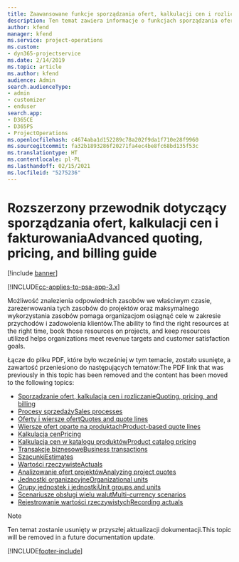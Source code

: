 ```yaml
---
title: Zaawansowane funkcje sporządzania ofert, kalkulacji cen i rozliczania
description: Ten temat zawiera informacje o funkcjach sporządzania ofert, kalkulacji cen i rozliczania w programie Project Service Automation.
author: kfend
manager: kfend
ms.service: project-operations
ms.custom:
- dyn365-projectservice
ms.date: 2/14/2019
ms.topic: article
ms.author: kfend
audience: Admin
search.audienceType:
- admin
- customizer
- enduser
search.app:
- D365CE
- D365PS
- ProjectOperations
ms.openlocfilehash: c4674aba1d152289c78a202f9da1f710e28f9960
ms.sourcegitcommit: fa32b1893286f20271fa4ec4be8fc68bd135f53c
ms.translationtype: HT
ms.contentlocale: pl-PL
ms.lasthandoff: 02/15/2021
ms.locfileid: "5275236"
---
```

# <a name="advanced-quoting-pricing-and-billing-guide"></a><span data-ttu-id="a8a87-103">Rozszerzony przewodnik dotyczący sporządzania ofert, kalkulacji cen i fakturowania</span><span class="sxs-lookup"><span data-stu-id="a8a87-103">Advanced quoting, pricing, and billing guide</span></span>

[!include [banner](../../includes/psa-now-project-operations.md)]

[!INCLUDE[cc-applies-to-psa-app-3.x](../../includes/cc-applies-to-psa-app-3x.md)]

<span data-ttu-id="a8a87-104">Możliwość znalezienia odpowiednich zasobów we właściwym czasie, zarezerwowania tych zasobów do projektów oraz maksymalnego wykorzystania zasobów pomaga organizacjom osiągnąć cele w zakresie przychodów i zadowolenia klientów.</span><span class="sxs-lookup"><span data-stu-id="a8a87-104">The ability to find the right resources at the right time, book those resources on projects, and keep resources utilized helps organizations meet revenue targets and customer satisfaction goals.</span></span> 

<span data-ttu-id="a8a87-105">Łącze do pliku PDF, które było wcześniej w tym temacie, zostało usunięte, a zawartość przeniesiono do następujących tematów:</span><span class="sxs-lookup"><span data-stu-id="a8a87-105">The PDF link that was previously in this topic has been removed and the content has been moved to the following topics:</span></span>

- [<span data-ttu-id="a8a87-106">Sporządzanie ofert, kalkulacja cen i rozliczanie</span><span class="sxs-lookup"><span data-stu-id="a8a87-106">Quoting, pricing, and billing</span></span>](../quote-bill-price.md)
- [<span data-ttu-id="a8a87-107">Procesy sprzedaży</span><span class="sxs-lookup"><span data-stu-id="a8a87-107">Sales processes</span></span>](../basic-sales-process.md)
- [<span data-ttu-id="a8a87-108">Oferty i wiersze ofert</span><span class="sxs-lookup"><span data-stu-id="a8a87-108">Quotes and quote lines</span></span>](../basic-quote-lines.md)
- [<span data-ttu-id="a8a87-109">Wiersze ofert oparte na produktach</span><span class="sxs-lookup"><span data-stu-id="a8a87-109">Product-based quote lines</span></span>](../product-based-quote-lines.md)
- [<span data-ttu-id="a8a87-110">Kalkulacja cen</span><span class="sxs-lookup"><span data-stu-id="a8a87-110">Pricing</span></span>](../basic-pricing.md)
- [<span data-ttu-id="a8a87-111">Kalkulacja cen w katalogu produktów</span><span class="sxs-lookup"><span data-stu-id="a8a87-111">Product catalog pricing</span></span>](../product-catalog-pricing.md)
- [<span data-ttu-id="a8a87-112">Transakcje biznesowe</span><span class="sxs-lookup"><span data-stu-id="a8a87-112">Business transactions</span></span>](../basic-business-transactions.md)
- [<span data-ttu-id="a8a87-113">Szacunki</span><span class="sxs-lookup"><span data-stu-id="a8a87-113">Estimates</span></span>](../estimates.md)
- [<span data-ttu-id="a8a87-114">Wartości rzeczywiste</span><span class="sxs-lookup"><span data-stu-id="a8a87-114">Actuals</span></span>](../actuals.md)
- [<span data-ttu-id="a8a87-115">Analizowanie ofert projektów</span><span class="sxs-lookup"><span data-stu-id="a8a87-115">Analyzing project quotes</span></span>](../basic-analyzing-quotes.md)
- [<span data-ttu-id="a8a87-116">Jednostki organizacyjne</span><span class="sxs-lookup"><span data-stu-id="a8a87-116">Organizational units</span></span>](../advanced-organizational.md)
- [<span data-ttu-id="a8a87-117">Grupy jednostek i jednostki</span><span class="sxs-lookup"><span data-stu-id="a8a87-117">Unit groups and units</span></span>](../advanced-units.md)
- [<span data-ttu-id="a8a87-118">Scenariusze obsługi wielu walut</span><span class="sxs-lookup"><span data-stu-id="a8a87-118">Multi-currency scenarios</span></span>](../advanced-currency.md)
- [<span data-ttu-id="a8a87-119">Rejestrowanie wartości rzeczywistych</span><span class="sxs-lookup"><span data-stu-id="a8a87-119">Recording actuals</span></span>](../advanced-actuals.md)

> [!NOTE]
> <span data-ttu-id="a8a87-120">Ten temat zostanie usunięty w przyszłej aktualizacji dokumentacji.</span><span class="sxs-lookup"><span data-stu-id="a8a87-120">This topic will be removed in a future documentation update.</span></span> 


[!INCLUDE[footer-include](../../includes/footer-banner.md)]